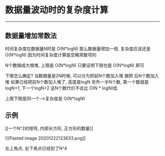 # 数据量波动时的复杂度计算



----


## 数据量增加常数法 
 时间复杂度在数据量N时是 O(N\*logN)
那么数据量增加一倍, 复杂度应该还是 O(N\*logN)
 因为时间复杂度计算是忽略常数项的
 
 
 N个数搞成大根堆, 上限是 O(N\*logN)
  只要证明下限也是 O(N\*logN) 即可
  
  下限怎么确定?
 当数据量是2N时候,  可以分为把前N个数加入堆 跟把 后N个数加入堆
 如果已经把前N个数加入堆了, 高度是logN
 另外一半N个数, 第一个数就是logN+1, 下一个logN+2
 这N个数代价不会比 O(N * logN)低
 
 上限下限是同一个-->复杂度是 O(N*logN)
  
## 示例  
[[一个N^2的矩阵, 内部长方形, 正方形的数量]]   
 
![[Pasted image 20201222123633.png]]
 
 
左上角点, 右下角点已经到了N^4

